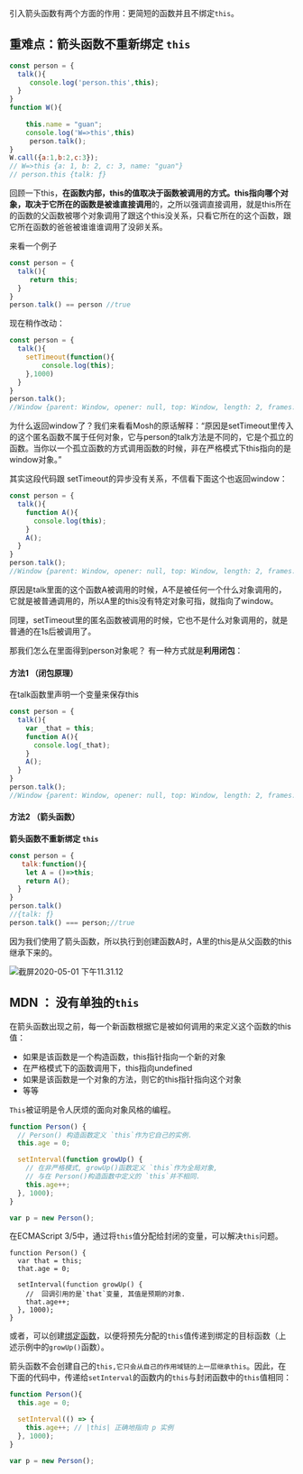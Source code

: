 引入箭头函数有两个方面的作用：更简短的函数并且不绑定`this`。

## 重难点：箭头函数不重新绑定 `this` 

```js
const person = {
  talk(){
     console.log('person.this',this);
  }
}
function W(){
    
    this.name = "guan";
    console.log('W=>this',this)
     person.talk();
}
W.call({a:1,b:2,c:3});
// W=>this {a: 1, b: 2, c: 3, name: "guan"}
// person.this {talk: ƒ}
```

回顾一下this，**在函数内部，this的值取决于函数被调用的方式。**this指向哪个对象，取决于它所在的函数是被谁**直接调用**的，之所以强调直接调用，就是this所在的函数的父函数被哪个对象调用了跟这个this没关系，只看它所在的这个函数，跟它所在函数的爸爸被谁谁谁调用了没卵关系。





来看一个例子

```js
const person = {
  talk(){
     return this;
  }
}
person.talk() == person //true
```

现在稍作改动：

```js
const person = {
  talk(){
    setTimeout(function(){
        console.log(this);
    },1000)
  }
}
person.talk();
//Window {parent: Window, opener: null, top: Window, length: 2, frames: Window, …}
```

为什么返回window了？我们来看看Mosh的原话解释：“原因是setTimeout里传入的这个匿名函数不属于任何对象，它与person的talk方法是不同的，它是个孤立的函数。当你以一个孤立函数的方式调用函数的时候，非在严格模式下this指向的是window对象。”

其实这段代码跟 setTimeout的异步没有关系，不信看下面这个也返回window：

```js
const person = {
  talk(){
    function A(){
      console.log(this);
    }
    A();
  }
}
person.talk();
//Window {parent: Window, opener: null, top: Window, length: 2, frames: Window, …}
```

原因是talk里面的这个函数A被调用的时候，A不是被任何一个什么对象调用的，它就是被普通调用的，所以A里的this没有特定对象可指，就指向了window。

同理，setTimeout里的匿名函数被调用的时候，它也不是什么对象调用的，就是普通的在1s后被调用了。



那我们怎么在里面得到person对象呢？ 有一种方式就是**利用闭包**：

#### 方法1 （闭包原理）

在talk函数里声明一个变量来保存this

```js
const person = {
  talk(){
  	var _that = this;
    function A(){
      console.log(_that);
    }
    A();
  }
}
person.talk();
//Window {parent: Window, opener: null, top: Window, length: 2, frames: Window, …}
```

#### 方法2 （箭头函数）

**箭头函数不重新绑定 `this`**  

```js
const person = {
   talk:function(){
    let A = ()=>this;
    return A();
  }
}
person.talk()
//{talk: ƒ}
person.talk() === person;//true
```

因为我们使用了箭头函数，所以执行到创建函数A时，A里的this是从父函数的this继承下来的。

![截屏2020-05-01 下午11.31.12](https://tva1.sinaimg.cn/large/007S8ZIlly1geddcto50vj30cn08zjrl.jpg)

## MDN ： 没有单独的`this`

在箭头函数出现之前，每一个新函数根据它是被如何调用的来定义这个函数的this值：

- 如果是该函数是一个构造函数，this指针指向一个新的对象
- 在严格模式下的函数调用下，this指向undefined
- 如果是该函数是一个对象的方法，则它的this指针指向这个对象
- 等等

`This`被证明是令人厌烦的面向对象风格的编程。

```js
function Person() {
  // Person() 构造函数定义 `this`作为它自己的实例.
  this.age = 0;

  setInterval(function growUp() {
    // 在非严格模式, growUp()函数定义 `this`作为全局对象, 
    // 与在 Person()构造函数中定义的 `this`并不相同.
    this.age++;
  }, 1000);
}

var p = new Person();
```

在ECMAScript 3/5中，通过将`this`值分配给封闭的变量，可以解决`this`问题。

```
function Person() {
  var that = this;
  that.age = 0;

  setInterval(function growUp() {
    //  回调引用的是`that`变量, 其值是预期的对象. 
    that.age++;
  }, 1000);
}
```

或者，可以创建[绑定函数](https://developer.mozilla.org/en-US/docs/Web/JavaScript/Reference/Global_Objects/Function/bind)，以便将预先分配的`this`值传递到绑定的目标函数（上述示例中的`growUp()`函数）。

箭头函数不会创建自己的`this,它只会从自己的作用域链的上一层继承this`。因此，在下面的代码中，传递给`setInterval`的函数内的`this`与封闭函数中的`this`值相同：

```js
function Person(){
  this.age = 0;

  setInterval(() => {
    this.age++; // |this| 正确地指向 p 实例
  }, 1000);
}

var p = new Person();
```